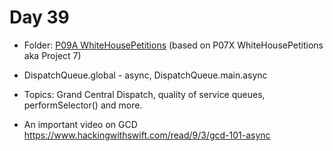 # Day 39

- Folder: [P09A WhiteHousePetitions](https://github.com/JulesMoorhouse/100DaysOfSwift/tree/master/P09A%20WhiteHousePetitions/P07%20WhiteHousePetitions) (based on P07X WhiteHousePetitions aka Project 7) 

- DispatchQueue.global - async, DispatchQueue.main.async

- Topics: Grand Central Dispatch, quality of service queues, performSelector() and more.

- An important video on GCD https://www.hackingwithswift.com/read/9/3/gcd-101-async